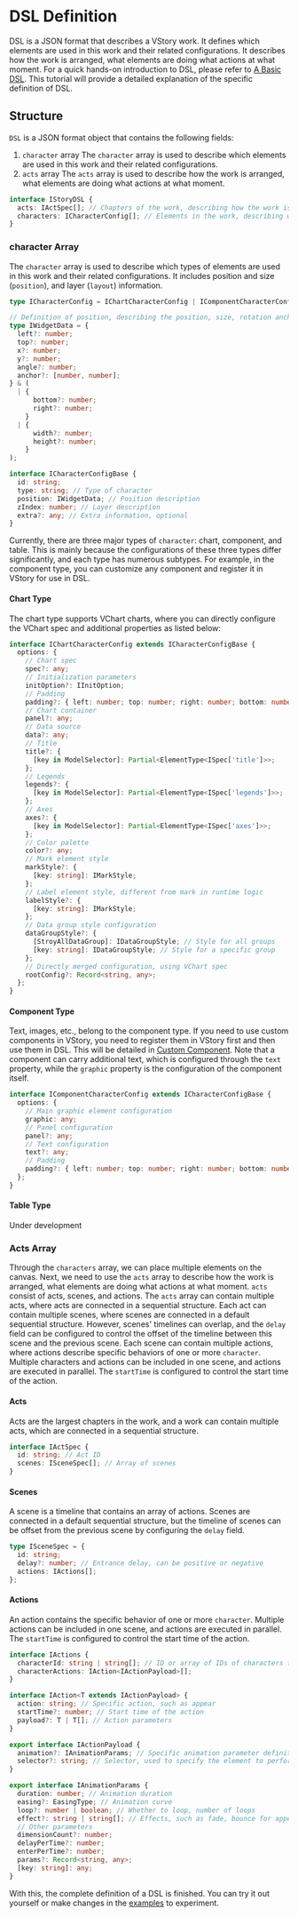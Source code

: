 # DSL Definition

DSL is a JSON format that describes a VStory work. It defines which elements are used in this work and their related configurations. It describes how the work is arranged, what elements are doing what actions at what moment. For a quick hands-on introduction to DSL, please refer to [A Basic DSL](../Basic/A_Basic_DSL). This tutorial will provide a detailed explanation of the specific definition of DSL.

## Structure

`DSL` is a JSON format object that contains the following fields:

1. `character` array
   The `character` array is used to describe which elements are used in this work and their related configurations.
2. `acts` array
   The `acts` array is used to describe how the work is arranged, what elements are doing what actions at what moment.

```ts
interface IStoryDSL {
  acts: IActSpec[]; // Chapters of the work, describing how the work is arranged and what elements are doing what actions at what moment.
  characters: ICharacterConfig[]; // Elements in the work, describing which elements are used in this work and their related configurations.
}
```

### character Array

The `character` array is used to describe which types of elements are used in this work and their related configurations. It includes position and size (`position`), and layer (`layout`) information.

```ts
type ICharacterConfig = IChartCharacterConfig | IComponentCharacterConfig;

// Definition of position, describing the position, size, rotation anchor, etc. of the element
type IWidgetData = {
  left?: number;
  top?: number;
  x?: number;
  y?: number;
  angle?: number;
  anchor?: [number, number];
} & (
  | {
      bottom?: number;
      right?: number;
    }
  | {
      width?: number;
      height?: number;
    }
);

interface ICharacterConfigBase {
  id: string;
  type: string; // Type of character
  position: IWidgetData; // Position description
  zIndex: number; // Layer description
  extra?: any; // Extra information, optional
}
```

Currently, there are three major types of `character`: chart, component, and table. This is mainly because the configurations of these three types differ significantly, and each type has numerous subtypes. For example, in the component type, you can customize any component and register it in VStory for use in DSL.

#### Chart Type

The chart type supports VChart charts, where you can directly configure the VChart spec and additional properties as listed below:

```ts
interface IChartCharacterConfig extends ICharacterConfigBase {
  options: {
    // Chart spec
    spec?: any;
    // Initialization parameters
    initOption?: IInitOption;
    // Padding
    padding?: { left: number; top: number; right: number; bottom: number };
    // Chart container
    panel?: any;
    // Data source
    data?: any;
    // Title
    title?: {
      [key in ModelSelector]: Partial<ElementType<ISpec['title']>>;
    };
    // Legends
    legends?: {
      [key in ModelSelector]: Partial<ElementType<ISpec['legends']>>;
    };
    // Axes
    axes?: {
      [key in ModelSelector]: Partial<ElementType<ISpec['axes']>>;
    };
    // Color palette
    color?: any;
    // Mark element style
    markStyle?: {
      [key: string]: IMarkStyle;
    };
    // Label element style, different from mark in runtime logic
    labelStyle?: {
      [key: string]: IMarkStyle;
    };
    // Data group style configuration
    dataGroupStyle?: {
      [StroyAllDataGroup]: IDataGroupStyle; // Style for all groups
      [key: string]: IDataGroupStyle; // Style for a specific group
    };
    // Directly merged configuration, using VChart spec
    rootConfig?: Record<string, any>;
  };
}
```

#### Component Type

Text, images, etc., belong to the component type. If you need to use custom components in VStory, you need to register them in VStory first and then use them in DSL. This will be detailed in [Custom Component](./Custom_Component).
Note that a component can carry additional text, which is configured through the `text` property, while the `graphic` property is the configuration of the component itself.

```ts
interface IComponentCharacterConfig extends ICharacterConfigBase {
  options: {
    // Main graphic element configuration
    graphic: any;
    // Panel configuration
    panel?: any;
    // Text configuration
    text?: any;
    // Padding
    padding?: { left: number; top: number; right: number; bottom: number };
  };
}
```

#### Table Type

Under development

### Acts Array

Through the `characters` array, we can place multiple elements on the canvas. Next, we need to use the `acts` array to describe how the work is arranged, what elements are doing what actions at what moment. `acts` consist of acts, scenes, and actions.
The `acts` array can contain multiple acts, where acts are connected in a sequential structure. Each act can contain multiple scenes, where scenes are connected in a default sequential structure. However, scenes' timelines can overlap, and the `delay` field can be configured to control the offset of the timeline between this scene and the previous scene. Each scene can contain multiple actions, where actions describe specific behaviors of one or more `character`. Multiple characters and actions can be included in one scene, and actions are executed in parallel. The `startTime` is configured to control the start time of the action.

#### Acts

Acts are the largest chapters in the work, and a work can contain multiple acts, which are connected in a sequential structure.

```ts
interface IActSpec {
  id: string; // Act ID
  scenes: ISceneSpec[]; // Array of scenes
}
```

#### Scenes

A scene is a timeline that contains an array of actions. Scenes are connected in a default sequential structure, but the timeline of scenes can be offset from the previous scene by configuring the `delay` field.

```ts
type ISceneSpec = {
  id: string;
  delay?: number; // Entrance delay, can be positive or negative
  actions: IActions[];
};
```

#### Actions

An action contains the specific behavior of one or more `character`. Multiple actions can be included in one scene, and actions are executed in parallel. The `startTime` is configured to control the start time of the action.

```ts
interface IActions {
  characterId: string | string[]; // ID or array of IDs of characters to perform the action
  characterActions: IAction<IActionPayload>[];
}

interface IAction<T extends IActionPayload> {
  action: string; // Specific action, such as appear
  startTime?: number; // Start time of the action
  payload?: T | T[]; // Action parameters
}

export interface IActionPayload {
  animation?: IAnimationParams; // Specific animation parameter definition
  selector?: string; // Selector, used to specify the element to perform the action, e.g., selecting a bar in a chart
}

export interface IAnimationParams {
  duration: number; // Animation duration
  easing?: EasingType; // Animation curve
  loop?: number | boolean; // Whether to loop, number of loops
  effect?: string | string[]; // Effects, such as fade, bounce for appear
  // Other parameters
  dimensionCount?: number;
  delayPerTime?: number;
  enterPerTime?: number;
  params?: Record<string, any>;
  [key: string]: any;
}
```

With this, the complete definition of a DSL is finished. You can try it out yourself or make changes in the [examples](/vstory/examples) to experiment.

